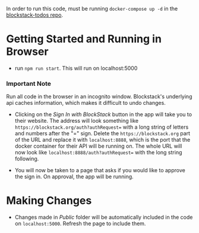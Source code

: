 In order to run this code, must be running `docker-compose up -d` in the [blockstack-todos repo](https://github.com/blockstack/blockstack-todos).

# Getting Started and Running in Browser
+ run `npm run start`. This will run on localhost:5000

### Important Note
Run all code in the browser in an incognito window. Blockstack's underlying api caches information, which makes it difficult to undo changes.

+ Clicking on the *Sign In with BlockStack* button in the app will take you to their website. The address will look something like 
`https://blockstack.org/auth?authRequest=` with a long string of letters and numbers after the "=" sign. Delete the `https://blockstack.org` part of the URL and replace it with `localhost:8888`, which is the port that the docker container for their API will be running on. The whole URL will now look like `localhost:8888/auth?authRequest=` with the long string following.

+ You will now be taken to a page that asks if you would like to approve the sign in. On approval, the app will be running.

# Making Changes
+ Changes made in *Public* folder will be automatically included in the code on `localhost:5000`. Refresh the page to include them.




